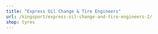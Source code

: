 ```yaml
---
title: "Express Oil Change & Tire Engineers"
url: /kingsport/express-oil-change-and-tire-engineers-2/
shop: tyres
---
```

